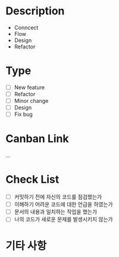 # Description
- Conncect
- Flow
- Design
- Refactor

# Type
- [ ] New feature
- [ ] Refactor
- [ ] Minor change
- [ ] Design
- [ ] Fix bug

# Canban Link

…

# Check List
- [ ]  커밋하기 전에 자신의 코드를 점검했는가
- [ ]  이해하기 어려운 코드에 대한 언급을 하였는가
- [ ]  문서의 내용과 일치하는 작업을 했는가
- [ ]  나의 코드가 새로운 문제를 발생시키지 않는가

# 기타 사항
